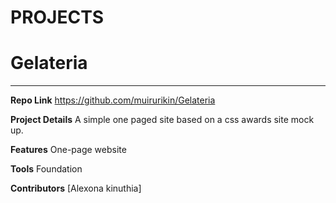 # PROJECTS


# Gelateria
_________________

**Repo Link**
https://github.com/muirurikin/Gelateria

**Project Details**
A simple one paged site based on a css awards site mock up. 


**Features**
One-page website

**Tools**
Foundation 


**Contributors**
 [Alexona kinuthia]
 
